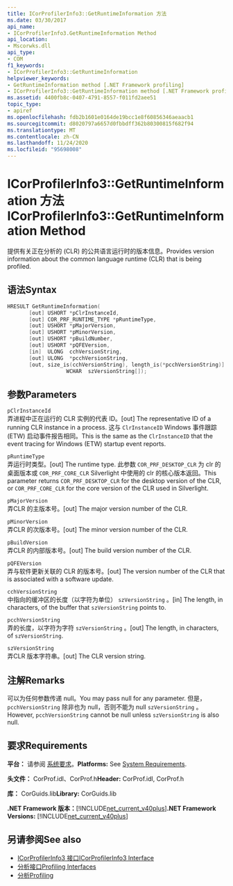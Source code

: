 ```yaml
---
title: ICorProfilerInfo3::GetRuntimeInformation 方法
ms.date: 03/30/2017
api_name:
- ICorProfilerInfo3.GetRuntimeInformation Method
api_location:
- Mscorwks.dll
api_type:
- COM
f1_keywords:
- ICorProfilerInfo3::GetRuntimeInformation
helpviewer_keywords:
- GetRuntimeInformation method [.NET Framework profiling]
- ICorProfilerInfo3::GetRuntimeInformation method [.NET Framework profiling]
ms.assetid: 4400fb8c-0407-4791-8557-f011fd2aee51
topic_type:
- apiref
ms.openlocfilehash: fdb2b1601e0164de19bcc1e8f60856346aeaacb1
ms.sourcegitcommit: d8020797a6657d0fbbdff362b80300815f682f94
ms.translationtype: MT
ms.contentlocale: zh-CN
ms.lasthandoff: 11/24/2020
ms.locfileid: "95698008"
---
```

# <a name="icorprofilerinfo3getruntimeinformation-method"></a><span data-ttu-id="d817e-102">ICorProfilerInfo3::GetRuntimeInformation 方法</span><span class="sxs-lookup"><span data-stu-id="d817e-102">ICorProfilerInfo3::GetRuntimeInformation Method</span></span>

<span data-ttu-id="d817e-103">提供有关正在分析的 (CLR) 的公共语言运行时的版本信息。</span><span class="sxs-lookup"><span data-stu-id="d817e-103">Provides version information about the common language runtime (CLR) that is being profiled.</span></span>  
  
## <a name="syntax"></a><span data-ttu-id="d817e-104">语法</span><span class="sxs-lookup"><span data-stu-id="d817e-104">Syntax</span></span>  
  
```cpp  
HRESULT GetRuntimeInformation(  
       [out] USHORT *pClrInstanceId,  
       [out] COR_PRF_RUNTIME_TYPE *pRuntimeType,  
       [out] USHORT *pMajorVersion,  
       [out] USHORT *pMinorVersion,  
       [out] USHORT *pBuildNumber,  
       [out] USHORT *pQFEVersion,  
       [in]  ULONG  cchVersionString,  
       [out] ULONG  *pcchVersionString,  
       [out, size_is(cchVersionString), length_is(*pcchVersionString)]  
                   WCHAR  szVersionString[]);  
```  
  
## <a name="parameters"></a><span data-ttu-id="d817e-105">参数</span><span class="sxs-lookup"><span data-stu-id="d817e-105">Parameters</span></span>  

 `pClrInstanceId`  
 <span data-ttu-id="d817e-106">弄进程中正在运行的 CLR 实例的代表 ID。</span><span class="sxs-lookup"><span data-stu-id="d817e-106">[out] The representative ID of a running CLR instance in a process.</span></span> <span data-ttu-id="d817e-107">这与 `ClrInstanceID` Windows 事件跟踪 (ETW) 启动事件报告相同。</span><span class="sxs-lookup"><span data-stu-id="d817e-107">This is the same as the `ClrInstanceID` that the event tracing for Windows (ETW) startup event reports.</span></span>  
  
 `pRuntimeType`  
 <span data-ttu-id="d817e-108">弄运行时类型。</span><span class="sxs-lookup"><span data-stu-id="d817e-108">[out] The runtime type.</span></span> <span data-ttu-id="d817e-109">此参数 `COR_PRF_DESKTOP_CLR` 为 clr 的桌面版本或 `COR_PRF_CORE_CLR` Silverlight 中使用的 clr 的核心版本返回。</span><span class="sxs-lookup"><span data-stu-id="d817e-109">This parameter returns `COR_PRF_DESKTOP_CLR` for the desktop version of the CLR, or `COR_PRF_CORE_CLR` for the core version of the CLR used in Silverlight.</span></span>  
  
 `pMajorVersion`  
 <span data-ttu-id="d817e-110">弄CLR 的主版本号。</span><span class="sxs-lookup"><span data-stu-id="d817e-110">[out] The major version number of the CLR.</span></span>  
  
 `pMinorVersion`  
 <span data-ttu-id="d817e-111">弄CLR 的次版本号。</span><span class="sxs-lookup"><span data-stu-id="d817e-111">[out] The minor version number of the CLR.</span></span>  
  
 `pBuildVersion`  
 <span data-ttu-id="d817e-112">弄CLR 的内部版本号。</span><span class="sxs-lookup"><span data-stu-id="d817e-112">[out] The build version number of the CLR.</span></span>  
  
 `pQFEVersion`  
 <span data-ttu-id="d817e-113">弄与软件更新关联的 CLR 的版本号。</span><span class="sxs-lookup"><span data-stu-id="d817e-113">[out] The version number of the CLR that is associated with a software update.</span></span>  
  
 `cchVersionString`  
 <span data-ttu-id="d817e-114">中指向的缓冲区的长度（以字符为单位） `szVersionString` 。</span><span class="sxs-lookup"><span data-stu-id="d817e-114">[in] The length, in characters, of the buffer that `szVersionString` points to.</span></span>  
  
 `pcchVersionString`  
 <span data-ttu-id="d817e-115">弄的长度，以字符为字符 `szVersionString` 。</span><span class="sxs-lookup"><span data-stu-id="d817e-115">[out] The length, in characters, of `szVersionString`.</span></span>  
  
 `szVersionString`  
 <span data-ttu-id="d817e-116">弄CLR 版本字符串。</span><span class="sxs-lookup"><span data-stu-id="d817e-116">[out] The CLR version string.</span></span>  
  
## <a name="remarks"></a><span data-ttu-id="d817e-117">注解</span><span class="sxs-lookup"><span data-stu-id="d817e-117">Remarks</span></span>  

 <span data-ttu-id="d817e-118">可以为任何参数传递 null。</span><span class="sxs-lookup"><span data-stu-id="d817e-118">You may pass null for any parameter.</span></span> <span data-ttu-id="d817e-119">但是， `pcchVersionString` 除非也为 null，否则不能为 null `szVersionString` 。</span><span class="sxs-lookup"><span data-stu-id="d817e-119">However, `pcchVersionString` cannot be null unless `szVersionString` is also null.</span></span>  
  
## <a name="requirements"></a><span data-ttu-id="d817e-120">要求</span><span class="sxs-lookup"><span data-stu-id="d817e-120">Requirements</span></span>  

 <span data-ttu-id="d817e-121">**平台：** 请参阅 [系统要求](../../get-started/system-requirements.md)。</span><span class="sxs-lookup"><span data-stu-id="d817e-121">**Platforms:** See [System Requirements](../../get-started/system-requirements.md).</span></span>  
  
 <span data-ttu-id="d817e-122">**头文件：** CorProf.idl、CorProf.h</span><span class="sxs-lookup"><span data-stu-id="d817e-122">**Header:** CorProf.idl, CorProf.h</span></span>  
  
 <span data-ttu-id="d817e-123">**库：** CorGuids.lib</span><span class="sxs-lookup"><span data-stu-id="d817e-123">**Library:** CorGuids.lib</span></span>  
  
 <span data-ttu-id="d817e-124">**.NET Framework 版本：**[!INCLUDE[net_current_v40plus](../../../../includes/net-current-v40plus-md.md)]</span><span class="sxs-lookup"><span data-stu-id="d817e-124">**.NET Framework Versions:** [!INCLUDE[net_current_v40plus](../../../../includes/net-current-v40plus-md.md)]</span></span>  
  
## <a name="see-also"></a><span data-ttu-id="d817e-125">另请参阅</span><span class="sxs-lookup"><span data-stu-id="d817e-125">See also</span></span>

- [<span data-ttu-id="d817e-126">ICorProfilerInfo3 接口</span><span class="sxs-lookup"><span data-stu-id="d817e-126">ICorProfilerInfo3 Interface</span></span>](icorprofilerinfo3-interface.md)
- [<span data-ttu-id="d817e-127">分析接口</span><span class="sxs-lookup"><span data-stu-id="d817e-127">Profiling Interfaces</span></span>](profiling-interfaces.md)
- [<span data-ttu-id="d817e-128">分析</span><span class="sxs-lookup"><span data-stu-id="d817e-128">Profiling</span></span>](index.md)
